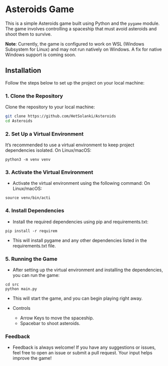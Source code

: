 # Asteroids Game

This is a simple Asteroids game built using Python and the `pygame` module. The game involves controlling a spaceship that must avoid asteroids and shoot them to survive.

**Note**: Currently, the game is configured to work on WSL (Windows Subsystem for Linux) and may not run natively on Windows. A fix for native Windows support is coming soon.

## Installation

Follow the steps below to set up the project on your local machine:

### 1. Clone the Repository

Clone the repository to your local machine:

```bash
git clone https://github.com/HetSolanki/Asteroids
cd Asteroids
```

### 2. Set Up a Virtual Environment

It’s recommended to use a virtual environment to keep project dependencies isolated.
On Linux/macOS:

```
python3 -m venv venv
```

### 3. Activate the Virtual Environment

- Activate the virtual environment using the following command:
  On Linux/macOS:

```
source venv/bin/acti
```

### 4. Install Dependencies

- Install the required dependencies using pip and requirements.txt:

```
pip install -r requirem
```

- This will install pygame and any other dependencies listed in the requirements.txt file.

### 5. Running the Game

- After setting up the virtual environment and installing the dependencies, you can run the game:

```
cd src
python main.py
```

- This will start the game, and you can begin playing right away.

- Controls
  - Arrow Keys to move the spaceship.
  - Spacebar to shoot asteroids.

### Feedback
- Feedback is always welcome! If you have any suggestions or issues, feel free to open an issue or submit a pull request. Your input helps improve the game!


